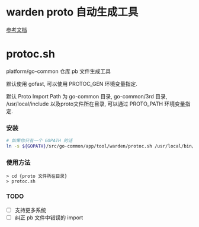 # warden proto 自动生成工具

[参考文档](http://info.bilibili.co/display/documentation/gRPC+Golang+Warden+Gen)

# protoc.sh

platform/go-common 仓库 pb 文件生成工具

默认使用 gofast, 可以使用 PROTOC_GEN 环境变量指定.

默认 Proto Import Path 为 go-common 目录, go-common/3rd 目录, /usr/local/include 以及proto文件所在目录, 可以通过 PROTO_PATH 环境变量指定.

### 安装

```bash
# 如果你只有一个 GOPATH 的话
ln -s ${GOPATH}/src/go-common/app/tool/warden/protoc.sh /usr/local/bin/protoc.sh && chmod +x /usr/local/bin/protoc.sh
```

### 使用方法

```
> cd {proto 文件所在目录}
> protoc.sh
```

### TODO

- [ ] 支持更多系统
- [ ] 纠正 pb 文件中错误的 import

